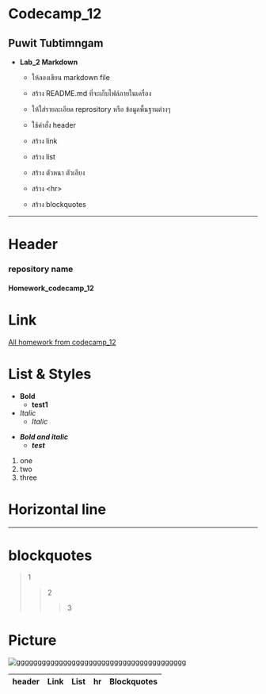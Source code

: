 # Codecamp_12

 ## Puwit Tubtimngam
* **Lab_2 Markdown**
    - ให้ลองเขียน markdown file
    - สร้าง README.md     ที่จะเก็บไฟล์ภายในเครื่อง
    - ให้ใส่รายละเอียด reprository
	หรือ ข้อมูลพื้นฐานต่างๆ

   - ใช้คำสั่ง header
   - สร้าง link
   - สร้าง list
   - สร้าง ตัวหนา ตัวเอียง
   - สร้าง &lt;hr&gt;
   - สร้าง blockquotes

***  

# Header
### repository name
#### Homework_codecamp_12    
  
# Link

[All homework from codecamp_12](https://github.com/Puwizz/HOMEWORK_CODECAMP12)

# List & Styles

* **Bold**
    * __test1__
* *Italic*
    * _Italic_

- ***Bold and italic***
    -  ___test___

1. one
2. two
3. three 




# Horizontal line

---

# blockquotes

> 1
>> 2 
>>> 3

# Picture

![gggggggggggggggggggggggggggggggggggggggg](https://images.unsplash.com/photo-1500485035595-cbe6f645feb1?ixlib=rb-4.0.3&ixid=MnwxMjA3fDB8MHxwaG90by1wYWdlfHx8fGVufDB8fHx8&auto=format&fit=crop&w=687&q=80)

| header | Link | List | hr | Blockquotes
--|--|--|--|--








  